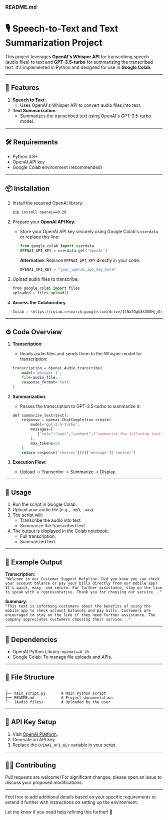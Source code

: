 

### **README.md**

# 🎙️ Speech-to-Text and Text Summarization Project

This project leverages **OpenAI's Whisper API** for transcribing speech (audio files) to text and **GPT-3.5-turbo** for summarizing the transcribed text. It's implemented in Python and designed for use in **Google Colab**.

---

## 🚀 Features

1. **Speech to Text**: 
   - Uses OpenAI's Whisper API to convert audio files into text.
2. **Text Summarization**:
   - Summarizes the transcribed text using OpenAI's GPT-3.5-turbo model.

---

## 🛠️ Requirements

- Python 3.8+
- OpenAI API key
- Google Colab environment (recommended)

---

## 📦 Installation

1. Install the required OpenAI library:
   ```bash
   pip install openai==0.28
   ```

2. Prepare your **OpenAI API Key**:
   - Store your OpenAI API key securely using Google Colab's `userdata` or replace this line:
     ```python
     from google.colab import userdata
     OPENAI_API_KEY = userdata.get('OpenAi')
     ```
     **Alternative**: Replace `OPENAI_API_KEY` directly in your code:
     ```python
     OPENAI_API_KEY = "your_openai_api_key_here"
     ```

3. Upload audio files to transcribe:
   ```python
   from google.colab import files
   uploaded = files.upload()
   ```
   
4. **Access the Colaboratory**
   ```bash
   Colab : <https://colab.research.google.com/drive/1lNx2Qgk3kVOGHjjGrJhYgYkLD61DiXFY?usp=drive_link>
   
   ```
---

## ⚙️ Code Overview

1. **Transcription**:
   - Reads audio files and sends them to the Whisper model for transcription:
   ```python
   transcription = openai.Audio.transcribe(
       model='whisper-1',
       file=audio_file,
       response_format='text'
   )
   ```

2. **Summarization**:
   - Passes the transcription to GPT-3.5-turbo to summarize it:
   ```python
   def summarize_text(text):
       response = openai.ChatCompletion.create(
           model='gpt-3.5-turbo',
           messages=[
              {"role":"user","content":f"summarize the following text:{text}"}
           ],
           max_tokens=50
       )
       return response['choices'][0]['message']['content']
   ```

3. **Execution Flow**:
   - Upload → Transcribe → Summarize → Display.

---

## 🔧 Usage

1. Run the script in Google Colab.
2. Upload your audio file (e.g., `.mp3`, `.wav`).
3. The script will:
   - Transcribe the audio into text.
   - Summarize the transcribed text.
4. The output is displayed in the Colab notebook:
   - Full transcription.
   - Summarized text.

---

## 📝 Example Output

**Transcription**:  
`"Welcome to our Customer Support Helpline. Did you know you can check your account balance or pay your bills directly from our mobile app? It's quick, easy, and secure. For further assistance, stay on the line to speak with a representative. Thank you for choosing our service.
."`

**Summary**:  
`"This text is informing customers about the benefits of using the mobile app to check account balances and pay bills. Customers are encouraged to stay on the line if they need further assistance. The company appreciates customers choosing their service.
."`

---

## 🌟 Dependencies

- OpenAI Python Library: `openai==0.28`
- Google Colab: To manage file uploads and APIs.

---

## 📂 File Structure

```
.
├── main_script.py       # Main Python script
├── README.md            # Project documentation
└── (Audio files)        # Uploaded by the user
```

---

## 🔑 API Key Setup

1. Visit [OpenAI Platform](https://platform.openai.com/).
2. Generate an API key.
3. Replace the `OPENAI_API_KEY` variable in your script.

---

## 👨‍💻 Contributing

Pull requests are welcome! For significant changes, please open an issue to discuss your proposed modifications.

---


Feel free to add additional details based on your specific requirements or extend it further with instructions on setting up the environment.

Let me know if you need help refining this further! 🚀
